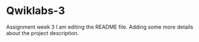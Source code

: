 # Qwiklabs-3
Assignment week 3 
I am editing the README file. Adding some more details about the project description.
